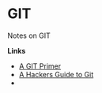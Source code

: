 # GIT

Notes on GIT

__Links__

- [A GIT Primer](http://danielmiessler.com/study/git/)
- [A Hackers Guide to Git](https://wildlyinaccurate.com/a-hackers-guide-to-git)
-
